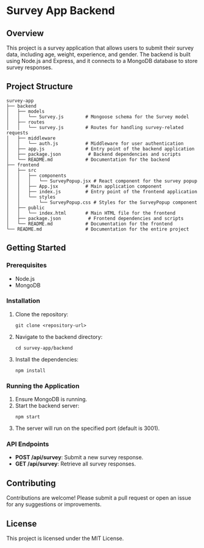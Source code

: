 # Survey App Backend

## Overview
This project is a survey application that allows users to submit their survey data, including age, weight, experience, and gender. The backend is built using Node.js and Express, and it connects to a MongoDB database to store survey responses.

## Project Structure
```
survey-app
├── backend
│   ├── models
│   │   └── Survey.js        # Mongoose schema for the Survey model
│   ├── routes
│   │   └── survey.js        # Routes for handling survey-related requests
│   ├── middleware
│   │   └── auth.js          # Middleware for user authentication
│   ├── app.js               # Entry point of the backend application
│   ├── package.json          # Backend dependencies and scripts
│   └── README.md            # Documentation for the backend
├── frontend
│   ├── src
│   │   ├── components
│   │   │   └── SurveyPopup.jsx # React component for the survey popup
│   │   ├── App.jsx          # Main application component
│   │   ├── index.js         # Entry point of the frontend application
│   │   └── styles
│   │       └── SurveyPopup.css # Styles for the SurveyPopup component
│   ├── public
│   │   └── index.html       # Main HTML file for the frontend
│   ├── package.json          # Frontend dependencies and scripts
│   └── README.md            # Documentation for the frontend
└── README.md                # Documentation for the entire project
```

## Getting Started

### Prerequisites
- Node.js
- MongoDB

### Installation
1. Clone the repository:
   ```
   git clone <repository-url>
   ```
2. Navigate to the backend directory:
   ```
   cd survey-app/backend
   ```
3. Install the dependencies:
   ```
   npm install
   ```

### Running the Application
1. Ensure MongoDB is running.
2. Start the backend server:
   ```
   npm start
   ```
3. The server will run on the specified port (default is 3001).

### API Endpoints
- **POST /api/survey**: Submit a new survey response.
- **GET /api/survey**: Retrieve all survey responses.

## Contributing
Contributions are welcome! Please submit a pull request or open an issue for any suggestions or improvements.

## License
This project is licensed under the MIT License.